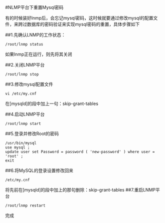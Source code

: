 <!-- --- tag: LNMP centos上手 linux 云主机 -->
<!-- --- title: NLMP平台下重置Mysql密码 -->
#NLMP平台下重置Mysql密码

有的时候装好lnmp后，会忘记mysql密码，这时候就要通过修改mysql的配置文件，来跨过数据库的密码验证来实现mysql密码的重置，具体步骤如下

##1.先确认LNMP的工作状态：

    /root/lnmp status

如果lnmp正在运行，则先将其关闭

##2.关闭LNMP平台

    /root/lnmp stop
##3.修改mysql配置文件

    vi /etc/my.cnf
在[mysqld]的段中加上一句：skip-grant-tables

##4.启动LNMP平台

    /root/lnmp start
##5.登录并修改Root的密码

    /usr/bin/mysql
    use mysql ;
    update user set Password = password ( 'new-password' ) where user = 'root' ;
    exit

##6.将MySQL的登录设置修改回来

    /etc/my.cnf
将先前在[mysqld]的段中加上的那句删除：skip-grant-tables
##7.重启LNMP平台

    /root/lnmp restart
完成